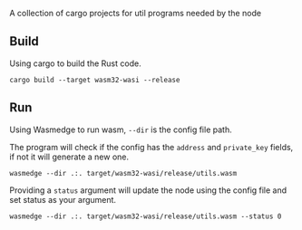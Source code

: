 A collection of cargo projects for util programs needed by the node

## Build

Using cargo to build the Rust code.
```
cargo build --target wasm32-wasi --release
```
## Run
Using Wasmedge to run wasm, `--dir` is the config file path.

The program will check if the config has the `address` and `private_key` fields, if not it will generate a new one. 
```
wasmedge --dir .:. target/wasm32-wasi/release/utils.wasm
```

Providing a `status` argument will update the node using the config file and set status as your argument.
```
wasmedge --dir .:. target/wasm32-wasi/release/utils.wasm --status 0
```